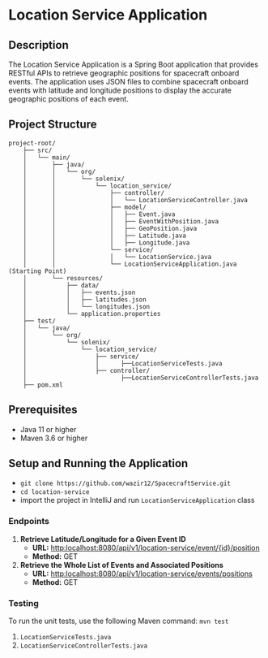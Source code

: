 # Location Service Application

## Description

The Location Service Application is a Spring Boot application that provides RESTful APIs to retrieve geographic positions for spacecraft onboard events. 
The application uses JSON files to combine spacecraft onboard events with latitude and longitude positions to display the accurate geographic positions of each event.

## Project Structure

    project-root/
        ├── src/
        │   └── main/
        │       ├── java/
        │       │   └── org/
        │       │       └── solenix/
        │       │           └── location_service/
        │       │               ├── controller/
        │       │               │   └── LocationServiceController.java
        │       │               ├── model/
        │       │               │   ├── Event.java
        │       │               │   ├── EventWithPosition.java
        │       │               │   ├── GeoPosition.java
        │       │               │   ├── Latitude.java
        │       │               │   ├── Longitude.java
        │       │               └── service/
        │       │               │   └── LocationService.java
        │       │               └── LocationServiceApplication.java (Starting Point)
        │       └── resources/
        │           ├── data/
        │           │   ├── events.json
        │           │   ├── latitudes.json
        │           │   └── longitudes.json
        │           └── application.properties
        ├── test/
        │   └── java/
        │       └── org/
        │           └── solenix/
        │               └── location_service/
        │                   ├── service/
        │                   │      ├──LocationServiceTests.java
        │                   ├── controller/
        │                          ├──LocationServiceControllerTests.java
        ├── pom.xml

## Prerequisites
  - Java 11 or higher
  - Maven 3.6 or higher

## Setup and Running the Application
   - ```git clone https://github.com/wazir12/SpacecraftService.git```
   - ```cd location-service```
   - import the project in IntelliJ and run ```LocationServiceApplication``` class
### Endpoints

1. **Retrieve Latitude/Longitude for a Given Event ID**
     - **URL:** [http:localhost:8080/api/v1/location-service/event/{id}/position]()
     - **Method:** GET
2. **Retrieve the Whole List of Events and Associated Positions**
      - **URL:** [http:localhost:8080/api/v1/location-service/events/positions]()
      - **Method:** GET 

### Testing
To run the unit tests, use the following Maven command:
      ```mvn test```
1. ```LocationServiceTests.java ```
2. ``` LocationServiceControllerTests.java ```


